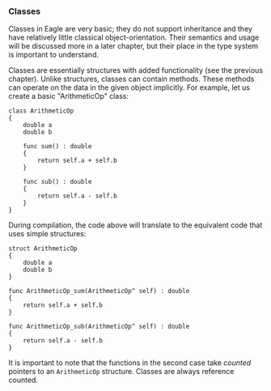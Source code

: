 ### Classes

Classes in Eagle are very basic; they do not support inheritance and they have
relatively little classical object-orientation. Their semantics and usage will
be discussed more in a later chapter, but their place in the type system is
important to understand.

Classes are essentially structures with added functionality (see the previous
chapter). Unlike structures, classes can contain methods. These methods can
operate on the data in the given object implicitly. For example, let us create
a basic "ArithmeticOp" class:

```
class ArithmeticOp
{
    double a
    double b

    func sum() : double
    {
        return self.a + self.b
    }

    func sub() : double
    {
        return self.a - self.b
    }
}
```

During compilation, the code above will translate to the equivalent code that
uses simple structures:

```
struct ArithmeticOp
{
    double a
    double b
}

func ArithmeticOp_sum(ArithmeticOp^ self) : double
{
    return self.a + self.b
}

func ArithmeticOp_sub(ArithmeticOp^ self) : double
{
    return self.a - self.b
}
```
It is important to note that the functions in the second case take *counted*
pointers to an `ArithmeticOp` structure. Classes are always reference counted.

